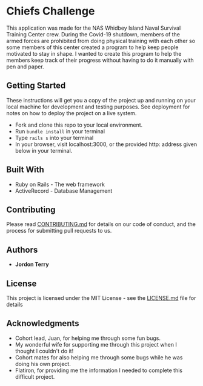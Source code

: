 # Chiefs Challenge

This application was made for the NAS Whidbey Island Naval Survival Training Center crew. During the Covid-19 shutdown, members of the armed forces are prohibited from doing physical training with each other so some members of this center created a program to help keep people motivated to stay in shape. I wanted to create this program to help the members keep track of their progress without having to do it manually with pen and paper.

## Getting Started

These instructions will get you a copy of the project up and running on your local machine for development and testing purposes. See deployment for notes on how to deploy the project on a live system.
* Fork and clone this repo to your local environment.
* Run ```bundle install``` in your terminal
* Type ```rails s``` into your terminal
* In your browser, visit localhost:3000, or the provided http: address given below in your terminal.


## Built With

* Ruby on Rails - The web framework
* ActiveRecord - Database Management

## Contributing

Please read [CONTRIBUTING.md](https://gist.github.com/PurpleBooth/b24679402957c63ec426) for details on our code of conduct, and the process for submitting pull requests to us.


## Authors

* **Jordon Terry** 


## License

This project is licensed under the MIT License - see the [LICENSE.md](LICENSE.md) file for details

## Acknowledgments

* Cohort lead, Juan, for helping me through some fun bugs.
* My wonderful wife for supporting me through this project when I thought I couldn't do it!
* Cohort mates for also helping me through some bugs while he was doing his own project.
* Flatiron, for providing me the information I needed to complete this difficult project.
